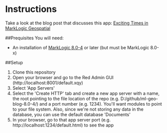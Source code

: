 # Instructions


Take a look at the blog post that discusses this app: [Exciting Times in MarkLogic Geospatial](http://developer.marklogic.com/blog/exciting-times-in-marklogic-geospatial)

##Prequisites
You will need:
* An installation of [MarkLogic 8.0-4](https://developer.marklogic.com/products) or later (but must be MarkLogic 8.0-x)

##Setup
1. Clone this repository
2. Open your browser and go to the Red Admin GUI (http://localhost:8001/default.xqy)
3. Select 'App Servers'
4. Select the 'Create HTTP' tab and create a new app server with a name, the root pointing to the file location of the repo (e.g. D:/github/ml-geo-blog-8.0-4/) and a port number (e.g. 1234). You'll want modules to point to your file system. Also, since we're not storing any data in the database, you can use the default database 'Documents' 
5. In your browser, go to that app server port (e.g. http://localhost:1234/default.html) to see the app

